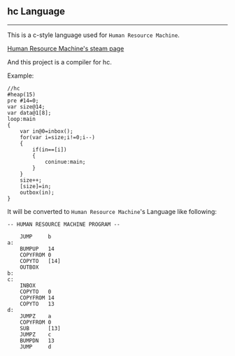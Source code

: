 ## hc Language
---
This is a c-style language used for `Human Resource Machine`. 

[Human Resource Machine's steam page](http://store.steampowered.com/app/375820)

And this project is a compiler for hc.

Example:
```
//hc
#heap(15)
pre #14=0;
var size@14;
var data@1[8];
loop:main
{
	var in@0=inbox();
	for(var i=size;i!=0;i--)
	{
		if(in==[i])
		{
			coninue:main;
		}
	}
	size++;
    [size]=in;
	outbox(in);
}
```
It will be converted to `Human Resource Machine`'s Language like following:
```
-- HUMAN RESOURCE MACHINE PROGRAM --

    JUMP     b
a:
    BUMPUP   14
    COPYFROM 0
    COPYTO   [14]
    OUTBOX  
b:
c:
    INBOX   
    COPYTO   0
    COPYFROM 14
    COPYTO   13
d:
    JUMPZ    a
    COPYFROM 0
    SUB      [13]
    JUMPZ    c
    BUMPDN   13
    JUMP     d

```